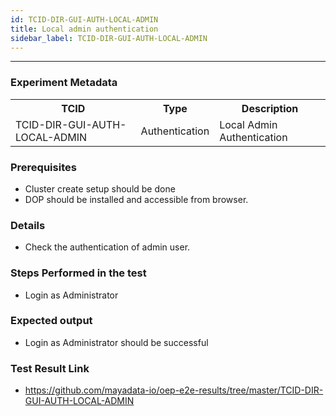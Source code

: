 ```yaml
---
id: TCID-DIR-GUI-AUTH-LOCAL-ADMIN
title: Local admin authentication
sidebar_label: TCID-DIR-GUI-AUTH-LOCAL-ADMIN
---
```

------

### Experiment Metadata

<table>
  <tr>
    <th> TCID </th>
    <th> Type </th>
    <th> Description </th>
  </tr>
  <tr>
    <td>TCID-DIR-GUI-AUTH-LOCAL-ADMIN</td>
    <td> Authentication </td>
    <td> Local Admin Authentication </td>
  </tr>
</table>

### Prerequisites
- Cluster create setup should be done
- DOP should be installed and accessible from browser.

### Details
- Check the authentication of admin user.

### Steps Performed in the test
- Login as Administrator


### Expected output
-  Login as Administrator should be successful

### Test Result Link

- https://github.com/mayadata-io/oep-e2e-results/tree/master/TCID-DIR-GUI-AUTH-LOCAL-ADMIN
